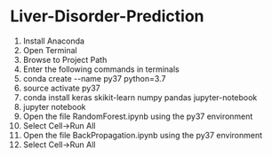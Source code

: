 # Liver-Disorder-Prediction
1) Install Anaconda
2) Open Terminal
3) Browse to Project Path
4) Enter the following commands in terminals
4) conda create --name py37 python=3.7
5) source activate py37
6) conda install keras skikit-learn numpy pandas jupyter-notebook
7) jupyter notebook
10) Open the file RandomForest.ipynb using the py37 environment
11) Select Cell->Run All
12) Open the file BackPropagation.ipynb using the py37 environment
13) Select Cell->Run All
